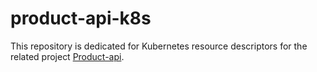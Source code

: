 # product-api-k8s

This repository is dedicated for Kubernetes resource descriptors for the related project [Product-api](https://github.com/JuanmaBM/product-api).